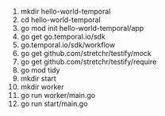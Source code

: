 1. mkdir hello-world-temporal
2. cd hello-world-temporal
3. go mod init hello-world-temporal/app
4. go get go.temporal.io/sdk
5. go.temporal.io/sdk/workflow
6. go get github.com/stretchr/testify/mock
7. go get github.com/stretchr/testify/require
8. go mod tidy
9. mkdir start
10. mkdir worker
11. go run worker/main.go
12. go run start/main.go